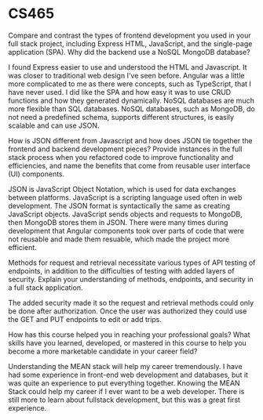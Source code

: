 # CS465
Compare and contrast the types of frontend development you used in your full stack project, including Express HTML, JavaScript, and the single-page application (SPA).  Why did the backend use a NoSQL MongoDB database?

I found Express easier to use and understood the HTML and Javascript.  It was closer to traditional web design I've seen before.  Angular was a little more complicated to me as there were concepts, such as TypeScript, that I have never used.  I did like the SPA and how easy it was to use CRUD functions and how they generated dynamically.  NoSQL databases are much more flexible than SQL databases.  NoSQL databases, such as MongoDB, do not need a predefined schema, supports different structures, is easily scalable and can use JSON.

How is JSON different from Javascript and how does JSON tie together the frontend and backend development pieces?
Provide instances in the full stack process when you refactored code to improve functionality and efficiencies, and name the benefits that come from reusable user interface (UI) components.

JSON is JavaScript Object Notation, which is used for data exchanges between platforms.  JavaScript is a scripting language used often in web development. The JSON format is syntactically the same as creating JavaScript objects.  JavaScript sends objects and requests to MongoDB, then MongoDB stores them in JSON.  There were many times during development that Angular components took over parts of code that were not reusable and made them resuable, which made the project more efficient.

Methods for request and retrieval necessitate various types of API testing of endpoints, in addition to the difficulties of testing with added layers of security. Explain your understanding of methods, endpoints, and security in a full stack application.

The added security made it so the request and retrieval methods could only be done after authorization.  Once the user was authorized they could use the GET and PUT endpoints to edit or add trips.

How has this course helped you in reaching your professional goals? What skills have you learned, developed, or mastered in this course to help you become a more marketable candidate in your career field?

Understanding the MEAN stack will help my career tremendously.  I have had some experience in front-end web development and databases, but it was quite an experience to put everything together.  Knowing the MEAN Stack could help my career if I ever want to be a web developer.  There is still more to learn about fullstack development, but this was a great first experience.

